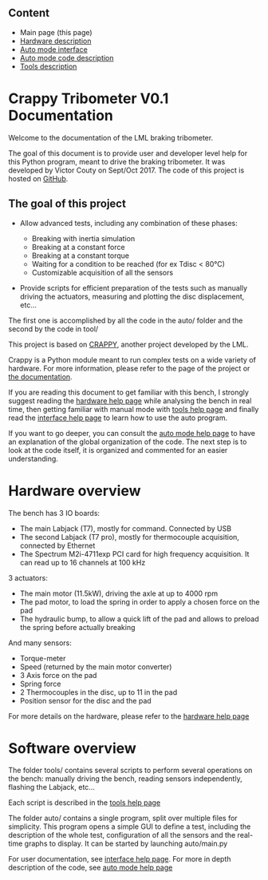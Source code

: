 Content
-------

* Main page (this page)
* [Hardware description](hardware.html)
* [Auto mode interface](interface.html)
* [Auto mode code description](auto.html)
* [Tools description](tools.html)

Crappy Tribometer V0.1 Documentation
====================================

Welcome to the documentation of the LML braking tribometer.

The goal of this document is to provide user and developer level help for
this Python program, meant to drive the braking tribometer.
It was developed by Victor Couty on Sept/Oct 2017.
The code of this project is hosted on
[GitHub](https://github.com/LaboratoireMecaniqueLille/Tribo.git).

The goal of this project
------------------------
* Allow advanced tests, including any combination of these phases:
    * Breaking with inertia simulation
    * Breaking at a constant force
    * Breaking at a constant torque
    * Waiting for a condition to be reached (for ex Tdisc < 80°C)
    * Customizable acquisition of all the sensors

* Provide scripts for efficient preparation of the tests such as manually
  driving the actuators, measuring and plotting the disc displacement, etc...

The first one is accomplished by all the code in the auto/ folder and
the second by the code in tool/

This project is based on
[CRAPPY](https://github.com/LaboratoireMecaniqueLille/crappy.git),
another project developed by the LML.

Crappy is a Python module meant to run complex tests on a wide variety of
hardware. For more information, please refer to the page of the project or
[the documentation](https://laboratoiremecaniquelille.github.io/crappy/).

If you are reading this document to get familiar with this bench,
I strongly suggest reading the [hardware help page](hardware.html) while
analysing the bench in real time, then getting familiar with manual mode
with [tools help page](tools.html) and finally read the
[interface help page](interface.html) to learn how to use the auto program.

If you want to go deeper, you can consult the
[auto mode help page](auto.html) to have an explanation of the global
organization of the code. The next step is to look at the code itself,
it is organized and commented for an easier understanding.

Hardware overview
=================

The bench has 3 IO boards:

* The main Labjack (T7), mostly for command. Connected by USB
* The second Labjack (T7 pro), mostly for thermocouple acquisition,
  connected by Ethernet
* The Spectrum M2i-4711exp PCI card for high frequency acquisition.
  It can read up to 16 channels at 100 kHz

3 actuators:

* The main motor (11.5kW), driving the axle at up to 4000 rpm
* The pad motor, to load the spring in order to apply a chosen
  force on the pad
* The hydraulic bump, to allow a quick lift of the pad and allows to
  preload the spring before actually breaking

And many sensors:

* Torque-meter
* Speed (returned by the main motor converter)
* 3 Axis force on the pad
* Spring force
* 2 Thermocouples in the disc, up to 11 in the pad
* Position sensor for the disc and the pad

For more details on the hardware, please refer to the
[hardware help page](hardware.html)

Software overview
=================
The folder tools/ contains several scripts to perform several operations on
the bench: manually driving the bench, reading sensors independently,
flashing the Labjack, etc...

Each script is described in the [tools help page](tools.html)

The folder auto/ contains a single program, split over multiple files for
simplicity. This program opens a simple GUI to define a test, including
the description of the whole test, configuration of all the sensors and
the real-time graphs to display. It can be started by launching auto/main.py

For user documentation, see [interface help page](interface.html).
For more in depth description of the code, see
[auto mode help page](auto.html)
